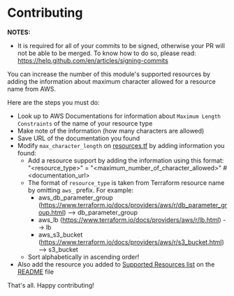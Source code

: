 # Contributing

**NOTES:**
* It is required for all of your commits to be signed, otherwise your PR will not be able to be merged. To know how to do so, please read: https://help.github.com/en/articles/signing-commits

You can increase the number of this module's supported resources by adding the information about maximum character allowed for a resource name from AWS.

Here are the steps you must do: 
* Look up to AWS Documentations for information about `Maximum Length Constraints` of the name of your resource type
* Make note of the information (how many characters are allowed)
* Save URL of the documentation you found
* Modify `max_character_length` on [resources.tf](https://github.com/traveloka/terraform-aws-resource-naming/blob/master/resources.tf) by adding information you found:
    * Add a resource support by adding the information using this format:   
      "<resource_type>" = "<maximum_number_of_character_allowed>" # <documentation_url>
    *  The format of `resource_type` is taken from Terraform resource name by omitting `aws_` prefix. For example:
        * aws_db_parameter_group (https://www.terraform.io/docs/providers/aws/r/db_parameter_group.html) -->  db_parameter_group
        * aws_lb (https://www.terraform.io/docs/providers/aws/r/lb.html) -->  lb
        * aws_s3_bucket (https://www.terraform.io/docs/providers/aws/r/s3_bucket.html) -->  s3_bucket
    * Sort alphabetically in ascending order!
* Also add the resource you added to [Supported Resources list](https://github.com/traveloka/terraform-aws-resource-naming#supported-resources) on the [README](https://github.com/traveloka/terraform-aws-resource-naming/blob/master/README.md) file

That's all. Happy contributing!